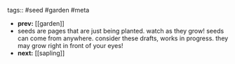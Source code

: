 tags:: #seed #garden #meta
- **prev:** [[garden]]
- seeds are pages that are just being planted. watch as they grow! seeds can come from anywhere. consider these drafts, works in progress. they may grow right in front of your eyes!
- **next:** [[sapling]]